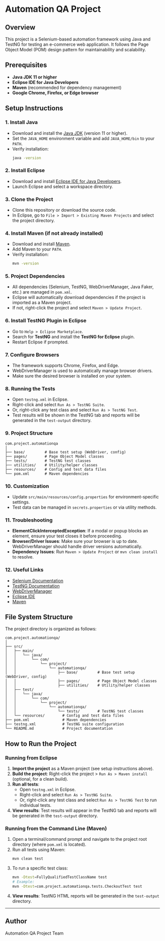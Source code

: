 # Automation QA Project

## Overview
This project is a Selenium-based automation framework using Java and TestNG for testing an e-commerce web application. It follows the Page Object Model (POM) design pattern for maintainability and scalability.

## Prerequisites
- **Java JDK 11 or higher**
- **Eclipse IDE for Java Developers**
- **Maven** (recommended for dependency management)
- **Google Chrome, Firefox, or Edge browser**

## Setup Instructions

### 1. Install Java
- Download and install the [Java JDK](https://adoptopenjdk.net/) (version 11 or higher).
- Set the `JAVA_HOME` environment variable and add `JAVA_HOME/bin` to your `PATH`.
- Verify installation:
  ```sh
  java -version
  ```

### 2. Install Eclipse
- Download and install [Eclipse IDE for Java Developers](https://www.eclipse.org/downloads/).
- Launch Eclipse and select a workspace directory.

### 3. Clone the Project
- Clone this repository or download the source code.
- In Eclipse, go to `File > Import > Existing Maven Projects` and select the project directory.

### 4. Install Maven (if not already installed)
- Download and install [Maven](https://maven.apache.org/download.cgi).
- Add Maven to your `PATH`.
- Verify installation:
  ```sh
  mvn -version
  ```

### 5. Project Dependencies
- All dependencies (Selenium, TestNG, WebDriverManager, Java Faker, etc.) are managed in `pom.xml`.
- Eclipse will automatically download dependencies if the project is imported as a Maven project.
- If not, right-click the project and select `Maven > Update Project`.

### 6. Install TestNG Plugin in Eclipse
- Go to `Help > Eclipse Marketplace`.
- Search for **TestNG** and install the **TestNG for Eclipse** plugin.
- Restart Eclipse if prompted.

### 7. Configure Browsers
- The framework supports Chrome, Firefox, and Edge.
- WebDriverManager is used to automatically manage browser drivers.
- Make sure the desired browser is installed on your system.

### 8. Running the Tests
- Open `testng.xml` in Eclipse.
- Right-click and select `Run As > TestNG Suite`.
- Or, right-click any test class and select `Run As > TestNG Test`.
- Test results will be shown in the TestNG tab and reports will be generated in the `test-output` directory.

### 9. Project Structure
```
com.project.automationqa
│
├── base/         # Base test setup (WebDriver, config)
├── pages/        # Page Object Model classes
├── tests/        # TestNG test classes
├── utilities/    # Utility/helper classes
├── resources/    # Config and test data files
└── pom.xml       # Maven dependencies
```

### 10. Customization
- Update `src/main/resources/config.properties` for environment-specific settings.
- Test data can be managed in `secrets.properties` or via utility methods.

### 11. Troubleshooting
- **ElementClickInterceptedException**: If a modal or popup blocks an element, ensure your test closes it before proceeding.
- **Browser/Driver Issues**: Make sure your browser is up to date. WebDriverManager should handle driver versions automatically.
- **Dependency Issues**: Run `Maven > Update Project` or `mvn clean install` to resolve.

### 12. Useful Links
- [Selenium Documentation](https://www.selenium.dev/documentation/)
- [TestNG Documentation](https://testng.org/doc/)
- [WebDriverManager](https://github.com/bonigarcia/webdrivermanager)
- [Eclipse IDE](https://www.eclipse.org/)
- [Maven](https://maven.apache.org/)

## File System Structure

The project directory is organized as follows:

```
com.project.automationqa/
│
├── src/
│   ├── main/
│   │   └── java/
│   │       └── com/
│   │           └── project/
│   │               └── automationqa/
│   │                   ├── base/         # Base test setup (WebDriver, config)
│   │                   ├── pages/        # Page Object Model classes
│   │                   ├── utilities/    # Utility/helper classes
│   ├── test/
│   │   └── java/
│   │       └── com/
│   │           └── project/
│   │               └── automationqa/
│   │                   └── tests/        # TestNG test classes
│   └── resources/        # Config and test data files
├── pom.xml               # Maven dependencies
├── testng.xml            # TestNG suite configuration
└── README.md             # Project documentation
```

## How to Run the Project

### Running from Eclipse
1. **Import the project** as a Maven project (see setup instructions above).
2. **Build the project**: Right-click the project > `Run As > Maven install` (optional, for a clean build).
3. **Run all tests**:
   - Open `testng.xml` in Eclipse.
   - Right-click and select `Run As > TestNG Suite`.
   - Or, right-click any test class and select `Run As > TestNG Test` to run individual tests.
4. **View results**: Test results will appear in the TestNG tab and reports will be generated in the `test-output` directory.

### Running from the Command Line (Maven)
1. Open a terminal/command prompt and navigate to the project root directory (where `pom.xml` is located).
2. Run all tests using Maven:
   ```sh
   mvn clean test
   ```
3. To run a specific test class:
   ```sh
   mvn -Dtest=FullyQualifiedTestClassName test
   # Example:
   mvn -Dtest=com.project.automationqa.tests.CheckoutTest test
   ```
4. **View results**: TestNG HTML reports will be generated in the `test-output` directory.

---

## Author
Automation QA Project Team 